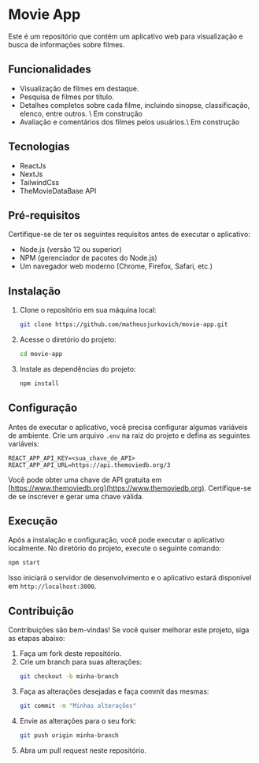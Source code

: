 # Movie App

Este é um repositório que contém um aplicativo web para visualização e busca de informações sobre filmes.

## Funcionalidades

- Visualização de filmes em destaque.
- Pesquisa de filmes por título.
- Detalhes completos sobre cada filme, incluindo sinopse, classificação, elenco, entre outros. \ Em construção
- Avaliação e comentários dos filmes pelos usuários.\ Em construção

## Tecnologias
- ReactJs
- NextJs
- TailwindCss
- TheMovieDataBase API

## Pré-requisitos

Certifique-se de ter os seguintes requisitos antes de executar o aplicativo:

- Node.js (versão 12 ou superior)
- NPM (gerenciador de pacotes do Node.js)
- Um navegador web moderno (Chrome, Firefox, Safari, etc.)

## Instalação

1. Clone o repositório em sua máquina local:
   ```bash
   git clone https://github.com/matheusjurkovich/movie-app.git
   ```

2. Acesse o diretório do projeto:
   ```bash
   cd movie-app
   ```

3. Instale as dependências do projeto:
   ```bash
   npm install
   ```

## Configuração

Antes de executar o aplicativo, você precisa configurar algumas variáveis de ambiente. Crie um arquivo `.env` na raiz do projeto e defina as seguintes variáveis:

```
REACT_APP_API_KEY=<sua_chave_de_API>
REACT_APP_API_URL=https://api.themoviedb.org/3
```

Você pode obter uma chave de API gratuita em [https://www.themoviedb.org](https://www.themoviedb.org). Certifique-se de se inscrever e gerar uma chave válida.

## Execução

Após a instalação e configuração, você pode executar o aplicativo localmente. No diretório do projeto, execute o seguinte comando:

```bash
npm start
```

Isso iniciará o servidor de desenvolvimento e o aplicativo estará disponível em `http://localhost:3000`.

## Contribuição

Contribuições são bem-vindas! Se você quiser melhorar este projeto, siga as etapas abaixo:

1. Faça um fork deste repositório.
2. Crie um branch para suas alterações:
   ```bash
   git checkout -b minha-branch
   ```
3. Faça as alterações desejadas e faça commit das mesmas:
   ```bash
   git commit -m "Minhas alterações"
   ```
4. Envie as alterações para o seu fork:
   ```bash
   git push origin minha-branch
   ```
5. Abra um pull request neste repositório.
